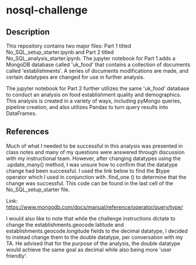 # nosql-challenge
## Description
This repository contains two major files: Part 1 titled No_SQL_setup_starter.ipynb and Part 2 titled No_SQL_analysis_starter.ipynb. The jupyter notebook for Part 1 adds a MongoDB database called 'uk_food' that contains a collection of documents called 'establishments'. A series of documents modifications are made, and certain datatypes are changed for use in further analysis. 

The jupyter notebook for Part 2 further utilizes the same 'uk_food' database to conduct an analysis on food establishment quality and demographics. This analysis is created in a variety of ways, including pyMongo queries, pipeline creation, and also utilizes Pandas to turn query results into DataFrames.

## References
Much of what I needed to be successful in this analysis was presented in class notes and many of my questions were answered through discussion with my instructional team. However, after changing datatypes using the .update_many() method, I was unsure how to confirm that the datatype change had been successful. I used the link below to find the $type operator which I used in conjunction with .find_one () to determine that the change was successful. This code can be found in the last cell of the No_SQL_setup_starter file.

Link: https://www.mongodb.com/docs/manual/reference/operator/query/type/

I would also like to note that while the challenge instructions dictate to change the establishments.geocode.latitude and establishments.geocode.longitude fields to the decimal datatype, I decided to instead change them to the double datatype, per conversation with my TA. He advised that for the purpose of the analysis, the double datatype would achieve the same goal as decimal while also being more 'user friendly'.
